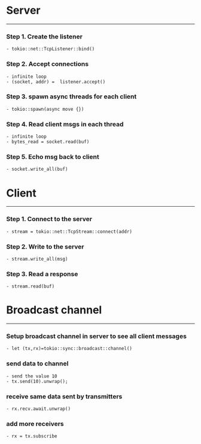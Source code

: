 # Server
---
### Step 1. Create the listener
	- tokio::net::TcpListener::bind()
### Step 2. Accept connections
	- infinite loop
	- (socket, addr) = 	listener.accept()
### Step 3. spawn async threads for each client
	- tokio::spawn(async move {})
### Step 4. Read client msgs in each thread
	- infinite loop
	- bytes_read = socket.read(buf)
### Step 5. Echo msg back to client
	- socket.write_all(buf)

# Client
---
### Step 1. Connect to the server
	- stream = tokio::net::TcpStream::connect(addr)
### Step 2. Write to the server
	- stream.write_all(msg)
### Step 3. Read a response
	- stream.read(buf)

# Broadcast channel
---
### Setup broadcast channel in server to see all client messages
	- let (tx,rx)=tokio::sync::broadcast::channel()
### send data to channel
	- send the value 10
	- tx.send(10).unwrap();
### receive same data sent by transmitters
	- rx.recv.await.unwrap()
### add more receivers 
	- rx = tx.subscribe